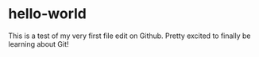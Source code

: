 # hello-world

This is a test of my very first file edit on Github. Pretty excited to finally be learning about Git!

